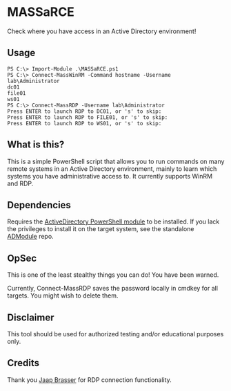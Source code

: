 # MASSaRCE

Check where you have access in an Active Directory environment!

## Usage

```
PS C:\> Import-Module .\MASSaRCE.ps1
PS C:\> Connect-MassWinRM -Command hostname -Username lab\Administrator
dc01
file01
ws01
PS C:\> Connect-MassRDP -Username lab\Administrator
Press ENTER to launch RDP to DC01, or 's' to skip: 
Press ENTER to launch RDP to FILE01, or 's' to skip:
Press ENTER to launch RDP to WS01, or 's' to skip:

```

## What is this?

This is a simple PowerShell script that allows you to run commands on many remote systems in an Active Directory environment, mainly to learn which systems you have administrative access to. It currently supports WinRM and RDP.

## Dependencies

Requires the [ActiveDirectory PowerShell module](https://docs.microsoft.com/en-us/powershell/module/activedirectory/?view=windowsserver2019-ps) to be installed. If you lack the privileges to install it on the target system, see the standalone [ADModule](https://github.com/samratashok/ADModule) repo.

## OpSec

This is one of the least stealthy things you can do! You have been warned. 

Currently, Connect-MassRDP saves the password locally in cmdkey for all targets. You might wish to delete them.

## Disclaimer

This tool should be used for authorized testing and/or educational purposes only.

## Credits

Thank you [Jaap Brasser](http://www.jaapbrasser.com) for RDP connection functionality.
